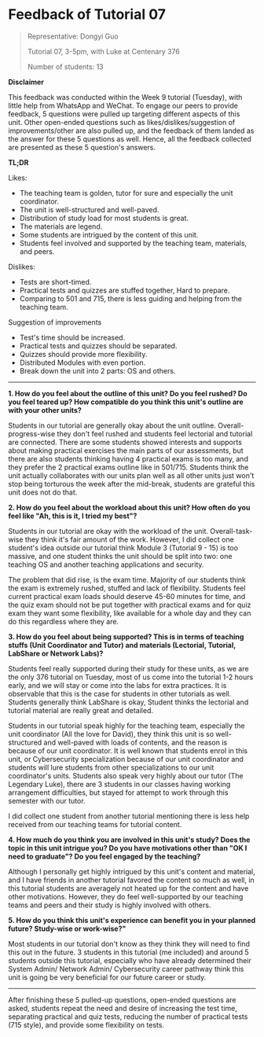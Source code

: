 # Feedback of Tutorial 07

> Representative: Dongyi Guo
>
> Tutorial 07, 3-5pm, with Luke at Centenary 376
>
> Number of students: 13

**Disclaimer**

This feedback was conducted within the Week 9 tutorial (Tuesday), with little help from WhatsApp and WeChat. To engage our peers to provide feedback, 5 questions were pulled up targeting different aspects of this unit. Other open-ended questions such as likes/dislikes/suggestion of improvements/other are also pulled up, and the feedback of them landed as the answer for these 5 questions as well. Hence, all the feedback collected are presented as these 5 question's answers.

**TL;DR**

Likes:

* The teaching team is golden, tutor for sure and especially the unit coordinator.
* The unit is well-structured and well-paved.
* Distribution of study load for most students is great.
* The materials are legend.
* Some students are intrigued by the content of this unit.
* Students feel involved and supported by the teaching team, materials, and peers.

Dislikes:

* Tests are short-timed.
* Practical tests and quizzes are stuffed together, Hard to prepare.
* Comparing to 501 and 715, there is less guiding and helping from the teaching team.

Suggestion of improvements

* Test's time should be increased.
* Practical tests and quizzes should be separated.
* Quizzes should provide more flexibility.
* Distributed Modules with even portion.
* Break down the unit into 2 parts: OS and others.

---

**1. How do you feel about the outline of this unit? Do you feel rushed? Do you feel teared up? How compatible do you think this unit's outline are with your other units?**

Students in our tutorial are generally okay about the unit outline. Overall-progress-wise they don't feel rushed and students feel lectorial and tutorial are connected. There are some students showed interests and supports about making practical exercises the main parts of our assessments, but there are also students thinking having 4 practical exams is too many, and they prefer the 2 practical exams outline like in 501/715. Students think the unit actually collaborates with our units plan well as all other units just won't stop being torturous the week after the mid-break, students are grateful this unit does not do that.

**2. How do you feel about the workload about this unit? How often do you feel like "Ah, this is it, I tried my best"?**

Students in our tutorial are okay with the workload of the unit. Overall-task-wise they think it's fair amount of the work. However, I did collect one student's idea outside our tutorial think Module 3 (Tutorial 9 - 15) is too massive, and one student thinks the unit should be split into two: one teaching OS and another teaching applications and security.

The problem that did rise, is the exam time. Majority of our students think the exam is extremely rushed, stuffed and lack of flexibility. Students feel current practical exam loads should deserve 45-60 minutes for time, and the quiz exam should not be put together with practical exams and for quiz exam they want some flexibility, like available for a whole day and they can do this regardless where they are.

**3. How do you feel about being supported? This is in terms of teaching stuffs (Unit Coordinator and Tutor) and materials (Lectorial, Tutorial, LabShare or Network Labs)?**

Students feel really supported during their study for these units, as we are the only 376 tutorial on Tuesday, most of us come into the tutorial 1-2 hours early, and we will stay or come into the labs for extra practices. It is observable that this is the case for students in other tutorials as well. Students generally think LabShare is okay, Student thinks the lectorial and tutorial material are really great and detailed.

Students in our tutorial speak highly for the teaching team, especially the unit coordinator (All the love for David), they think this unit is so well-structured and well-paved with loads of contents, and the reason is because of our unit coordinator. It is well known that students enrol in this unit, or Cybersecurity specialization because of our unit coordinator and students will lure students from other specializations to our unit coordinator's units. Students also speak very highly about our tutor (The Legendary Luke), there are 3 students in our classes having working arrangement difficulties, but stayed for attempt to work through this semester with our tutor.

I did collect one student from another tutorial mentioning there is less help received from our teaching teams for tutorial content.

**4. How much do you think you are involved in this unit's study? Does the topic in this unit intrigue you? Do you have motivations other than "OK I need to graduate"? Do you feel engaged by the teaching?**

Although I personally get highly intrigued by this unit's content and material, and I have friends in another tutorial favored the content so much as well, in this tutorial students are averagely not heated up for the content and have other motivations. However, they do feel well-supported by our teaching teams and peers and their study is highly involved with others.

**5. How do you think this unit's experience can benefit you in your planned future? Study-wise or work-wise?"**

Most students in our tutorial don't know as they think they will need to find this out in the future. 3 students in this tutorial (me included) and around 5 students outside this tutorial, especially who have already determined their System Admin/ Network Admin/ Cybersecurity career pathway think this unit is going be very beneficial for our future career or study.

---

After finishing these 5 pulled-up questions, open-ended questions are asked, students repeat the need and desire of increasing the test time, separating practical and quiz tests, reducing the number of practical tests (715 style), and provide some flexibility on tests.
